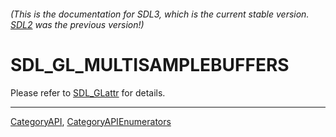 ###### (This is the documentation for SDL3, which is the current stable version. [SDL2](https://wiki.libsdl.org/SDL2/) was the previous version!)
# SDL_GL_MULTISAMPLEBUFFERS

Please refer to [SDL_GLattr](SDL_GLattr) for details.

----
[CategoryAPI](CategoryAPI), [CategoryAPIEnumerators](CategoryAPIEnumerators)


